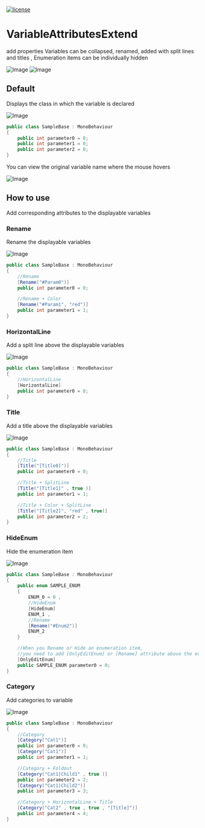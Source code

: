 [![license](https://img.shields.io/badge/license-MIT-brightgreen.svg?style=flat-square)](https://github.com/YuloongBY/VariableAttributesExpand/blob/main/LICENSE)

# VariableAttributesExtend

add properties Variables can be collapsed, renamed, added with split lines and titles , Enumeration items can be individually hidden

![Image](https://github.com/YuloongBY/BYImage/blob/main/VariableAttributesExtend/StyleDark.png)
![Image](https://github.com/YuloongBY/BYImage/blob/main/VariableAttributesExtend/StyleLight.png)

## Default
Displays the class in which the variable is declared

![Image](https://github.com/YuloongBY/BYImage/blob/main/VariableAttributesExtend/DrawClass.png)
```csharp
public class SampleBase : MonoBehaviour
{
    public int parameter0 = 0;
    public int parameter1 = 0;
    public int parameter2 = 0;
}
```
You can view the original variable name where the mouse hovers

![Image](https://github.com/YuloongBY/BYImage/blob/main/VariableAttributesExtend/Mouse.gif)

## How to use
Add corresponding attributes to the displayable variables

### Rename
Rename the displayable variables

![Image](https://github.com/YuloongBY/BYImage/blob/main/VariableAttributesExtend/Rename.png)
```csharp
public class SampleBase : MonoBehaviour
{
    //Rename
    [Rename("#Param0")]
    public int parameter0 = 0;

    //Rename + Color
    [Rename("#Param1", "red")]
    public int parameter1 = 1;
}
```
### HorizontalLine
Add a split line above the displayable variables

![Image](https://github.com/YuloongBY/BYImage/blob/main/VariableAttributesExtend/Splitline.png)
```csharp
public class SampleBase : MonoBehaviour
{
    //HorizontalLine
    [HorizontalLine]
    public int parameter0 = 0;
}
```
### Title
Add a title above the displayable variables

![Image](https://github.com/YuloongBY/BYImage/blob/main/VariableAttributesExtend/Title.png)
```csharp
public class SampleBase : MonoBehaviour
{
    //Title
    [Title("[Title0]")]
    public int parameter0 = 0;

    //Title + SplitLine
    [Title("[Title1]" , true )]
    public int parameter1 = 1;

    //Title + Color + SplitLine
    [Title("[Title2]", "red" , true)]
    public int parameter2 = 2;
}
```
### HideEnum
Hide the enumeration item

![Image](https://github.com/YuloongBY/BYImage/blob/main/VariableAttributesExtend/Enum.png)
```csharp
public class SampleBase : MonoBehaviour
{
    public enum SAMPLE_ENUM
    {
        ENUM_0 = 0 ,
        //HideEnum
        [HideEnum]
        ENUM_1 ,
        //Rename
        [Rename("#Enum2")]
        ENUM_2 
    }

    //When you Rename or Hide an enumeration item,
    //you need to add [OnlyEditEnum] or [Rename] attribute above the enumeration variable
    [OnlyEditEnum]
    public SAMPLE_ENUM parameter0 = 0;
}
```
### Category
Add categories to variable

![Image](https://github.com/YuloongBY/BYImage/blob/main/VariableAttributesExtend/Category.gif)
```csharp
public class SampleBase : MonoBehaviour
{
    //Category
    [Category("Cat1")]
    public int parameter0 = 0;
    [Category("Cat1")]
    public int parameter1 = 1;

    //Category + Foldout
    [Category("Cat1|Child1" , true )]
    public int parameter2 = 2;
    [Category("Cat1|Child2")]
    public int parameter3 = 3;

    //Category + HorizontalLine + Title
    [Category("Cat2" , true , true , "[Title]")]
    public int parameter4 = 4;
}
```

